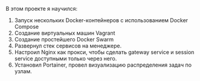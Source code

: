 В этом проекте я научился:
1. Запуск нескольких Docker-контейнеров с использованием Docker Compose
2.  Создание виртуальных машин Vagrant
3.  Создание простейшего Docker Swarm
4.  Развернул стек сервисов на менеджере.
5.  Настроил Nginx как прокси, чтобы сделать gateway service и session service доступными только через него.
6.  Установил Portainer, провел визуализацию распределения задач по узлам.

